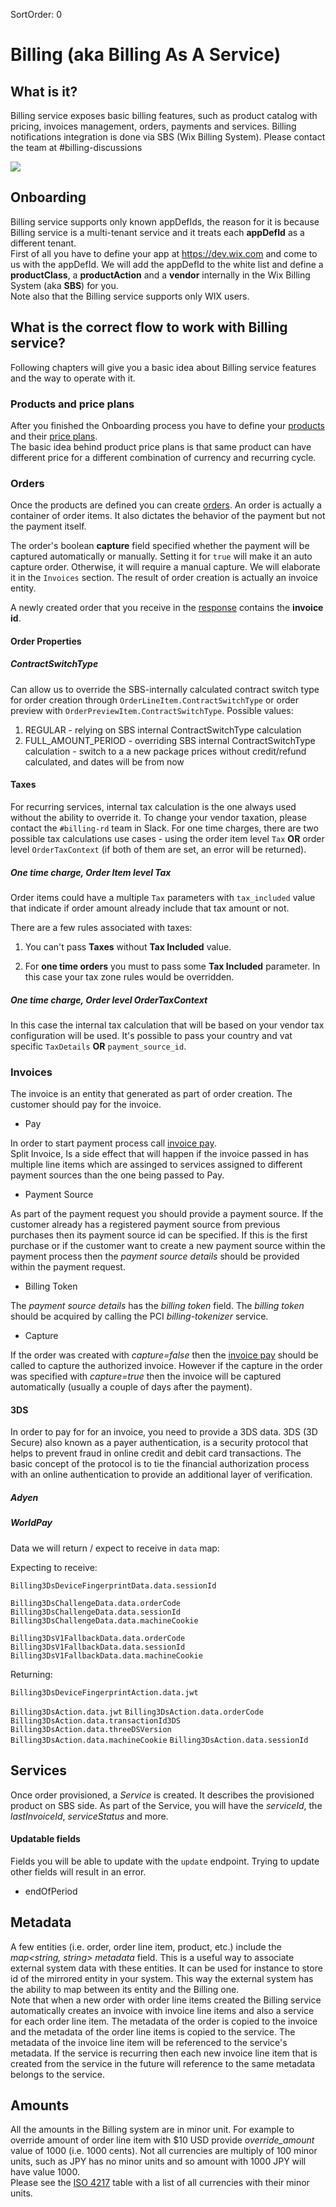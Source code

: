 SortOrder: 0

# Billing (aka Billing As A Service)

## What is it?
Billing service exposes basic billing features, such as product 
catalog with pricing, invoices management, orders, payments and services.
Billing notifications integration is done via SBS (Wix Billing System).
Please contact the team at #billing-discussions


![](https://s3.amazonaws.com/wixplorer-readme-images/billing%2FBillingGatewayDiagram.png)


## Onboarding
Billing service supports only known appDefIds, the reason for it is because Billing service is a multi-tenant 
service and it treats each **appDefId** as a different tenant. <br/>
First of all you have to define your app at https://dev.wix.com and come to us with the appDefId.
We will add the appDefId to the white list and define a **productClass**, a **productAction** and a **vendor** internally in the 
Wix Billing System (aka **SBS**) for you. <br/>
Note also that the Billing service supports only WIX users.

## What is the correct flow to work with Billing service?
Following chapters will give you a basic idea about Billing service features and the way to operate with it.

### Products and price plans
After you finished the Onboarding process you have to define your [products](/billing/reference/products/.com.wixpress.billing.api.v1.-product-service.-create-product) 
and their [price plans](/billing/reference/product-price-plans/.com.wixpress.billing.api.v1.-product-price-plan-service.-create-product-price-plan). <br/>
The basic idea behind product price plans is that same product can have different price for
a different combination of currency and recurring cycle. 

### Orders
Once the products are defined you can create [orders](/billing/reference/orders/.com.wixpress.billing.api.v1.-order-service.-create-order).
An order is actually a container of order items. It also dictates the behavior of the payment but not the payment itself.

The order's boolean **capture** field specified whether the payment will be captured automatically or manually. Setting it for `true` will make it an auto capture order. Otherwise, it will require a manual capture. We will elaborate it in the `Invoices` section.
The result of order creation is actually an invoice entity. </br>

A newly created order that you receive in the [response](/billing/resources/createorderresponse) contains the **invoice id**.

#### Order Properties

##### ContractSwitchType
Can allow us to override the SBS-internally calculated contract switch type for order creation through `OrderLineItem.ContractSwitchType` or order preview with `OrderPreviewItem.ContractSwitchType`.
Possible values:
1. REGULAR - relying on SBS internal ContractSwitchType calculation
2. FULL_AMOUNT_PERIOD - overriding SBS internal ContractSwitchType calculation - switch to a a new package prices without credit/refund calculated, and dates will be from now

#### Taxes

For recurring services, internal tax calculation is the one always used without the ability to override it. To change your vendor taxation, please contact the `#billing-rd` team in Slack.
For one time charges, there are two possible tax calculations use cases - using the order item level `Tax` **OR** order level `OrderTaxContext` (if both of them are set, an error will be returned). 

##### One time charge, Order Item level Tax

Order items could have a multiple `Tax` parameters with `tax_included` value that indicate if order amount already include that tax amount or not.

There are a few rules associated with taxes:

1. You can't pass **Taxes** without **Tax Included** value.

2. For **one time orders** you must to pass some **Tax Included** parameter. In this case your tax zone rules would be overridden.

##### One time charge, Order level OrderTaxContext

In this case the internal tax calculation that will be based on your vendor tax configuration will be used. 
It's possible to pass your country and vat specific `TaxDetails` **OR** `payment_source_id`.

### Invoices 
The invoice is an entity that generated as part of order creation. The customer should pay for the invoice.

<p>

* Pay <br/> 

In order to start payment process call [invoice pay](/billing/reference/invoices/.com.wixpress.billing.api.v1.-invoice-service.-pay-invoice). <br/>
Split Invoice, Is a side effect that will happen if the invoice passed in has multiple line items which are assinged to 
services assigned to different payment sources than the one being passed to Pay.  

* Payment Source <br/> 

As part of the payment request you should provide a payment source.
If the customer already has a registered payment source from previous purchases then its payment source id can be specified. 
If this is the first purchase or if the customer want to create a new payment source within the payment process then the 
_payment source details_ should be provided within the payment request. 

* Billing Token <br/>

The _payment source details_ has the _billing token_ field. The _billing token_ should be acquired by calling the PCI _billing-tokenizer_ service.    

* Capture <br/>

If the order was created with _capture=false_ then the [invoice pay](/billing/reference/invoices/.com.wixpress.billing.api.v1.-invoice-service.-pay-invoice) should be called to capture the authorized invoice. 
However if the capture in the order was specified with _capture=true_ then the invoice will be captured automatically (usually a couple of days after the payment).

#### 3DS
In order to pay for for an invoice, you need to provide a 3DS data.
3DS (3D Secure) also known as a payer authentication, is a security protocol that helps to prevent fraud in online credit and debit card transactions. 
The basic concept of the protocol is to tie the financial authorization process with an online authentication to provide an additional layer of verification.

##### Adyen

##### WorldPay

Data we will return / expect to receive in `data` map:

Expecting to receive:

`Billing3DsDeviceFingerprintData.data.sessionId`

`Billing3DsChallengeData.data.orderCode`
`Billing3DsChallengeData.data.sessionId`
`Billing3DsChallengeData.data.machineCookie`

`Billing3DsV1FallbackData.data.orderCode`
`Billing3DsV1FallbackData.data.sessionId`
`Billing3DsV1FallbackData.data.machineCookie`

Returning:

`Billing3DsDeviceFingerprintAction.data.jwt`

`Billing3DsAction.data.jwt`
`Billing3DsAction.data.orderCode`
`Billing3DsAction.data.transactionId3DS`
`Billing3DsAction.data.threeDSVersion`
`Billing3DsAction.data.machineCookie`
`Billing3DsAction.data.sessionId`

## Services

Once order provisioned, a _Service_ is created. It describes the provisioned product on SBS side.
As part of the Service, you will have the _serviceId_, the _lastInvoiceId_, _serviceStatus_ and more.

#### Updatable fields

Fields you will be able to update with the `update` endpoint. Trying to update other fields will result in an error.

* endOfPeriod


## Metadata
A few entities (i.e. order, order line item, product, etc.) include the _map<string, string> metadata_ field. This is a useful way to associate external system data with these entities.
It can be used for instance to store id of the mirrored entity in your system. This way the external system has the ability to map between its entity and the Billing one.
<br/>
Note that when a new order with order line items created the Billing service automatically creates an invoice with invoice line items and also a service for each order line item.
The metadata of the order is copied to the invoice and the metadata of the order line items is copied to the service. The metadata of the invoice line item will be referenced to the 
service's metadata. If the service is recurring then each new invoice line item that is created from the service in the future will reference to the same metadata belongs to the service.       

## Amounts<br/>
All the amounts in the Billing system are in minor unit. For example to override amount of order line item with $10 USD provide _override_amount_ value of 1000 (i.e. 1000 cents).
Not all currencies are multiply of 100 minor units, such as JPY has no minor units and so amount with 1000 JPY will have value 1000. 
<br/> Please see the [ISO 4217](https://en.wikipedia.org/wiki/ISO_4217) table with a list of all currencies with their minor units.   

